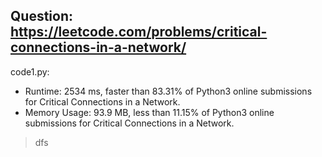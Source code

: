 ## Question: https://leetcode.com/problems/critical-connections-in-a-network/

code1.py:
* Runtime: 2534 ms, faster than 83.31% of Python3 online submissions for Critical Connections in a Network.
* Memory Usage: 93.9 MB, less than 11.15% of Python3 online submissions for Critical Connections in a Network.
> dfs